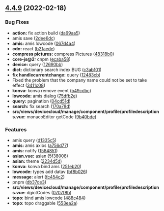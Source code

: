 ## [4.4.9](https://github.com/dgiot/dgiot-dashboard/compare/db37de39b3b74b19e0e357084767b2befb99eaf2...v4.4.9) (2022-02-18)


### Bug Fixes

* **action:** fix action build ([da69aa5](https://github.com/dgiot/dgiot-dashboard/commit/da69aa55890c7b5e7e203cdd264ee84782d96c81))
* amis save ([2dee6dc](https://github.com/dgiot/dgiot-dashboard/commit/2dee6dc3ed2fb6ecc79d373055e18ab5c0023c8a))
* **amis:** amis lowcode ([067d4a4](https://github.com/dgiot/dgiot-dashboard/commit/067d4a41be55b474a3cc1ac61d39247a0b2dba03))
* **cdn:** react ([b21aede](https://github.com/dgiot/dgiot-dashboard/commit/b21aedefe3660292611b101d69cf8ede4c8319d6))
* **compress pictures:** compress Pictures ([48318b0](https://github.com/dgiot/dgiot-dashboard/commit/48318b04a3be164505bf8655e8d5764c0a1d2b6d))
* **core-js@2:** cnpm ([ecaba58](https://github.com/dgiot/dgiot-dashboard/commit/ecaba58eed9113c05714b28bb13452aeefb1bbc6))
* **device:** query ([12690bb](https://github.com/dgiot/dgiot-dashboard/commit/12690bbf8297a1c2eaf5774c2481be29b42ed7e1))
* **dict:** dictionary search index BUG ([c3ab101](https://github.com/dgiot/dgiot-dashboard/commit/c3ab101e7ddc5987b58e57874f8e29dfb42a6b69))
* **fix handlecurrentchange:** query ([12483cb](https://github.com/dgiot/dgiot-dashboard/commit/12483cb35e6a580f80949c3c44f510fe9a3e6c7d))
* Fixed the problem that the company name could not be set to take effect ([3411c08](https://github.com/dgiot/dgiot-dashboard/commit/3411c085dc72ae04c6cfce5359134f921707e88a))
* **konva:** konva remove event ([b49cdbc](https://github.com/dgiot/dgiot-dashboard/commit/b49cdbcbefd58471c851c19a1bcc917607ff1b29))
* **lowcode:** amis dialog ([75dfb2e](https://github.com/dgiot/dgiot-dashboard/commit/75dfb2e8deb8a7b141fcdbeac45eb85ce977d98f))
* **query:** pagination ([04cd51d](https://github.com/dgiot/dgiot-dashboard/commit/04cd51df35e9ed57a4b7d7b87bf419c9ae4823ba))
* **search:** fix search ([170a78d](https://github.com/dgiot/dgiot-dashboard/commit/170a78dec9d009fb53db57fa2522bae01b77b3c9))
* **src/views/devicecloud/manage/component/profile/profiledescriptions.vue:** monacoEditor getCode ([9b40bde](https://github.com/dgiot/dgiot-dashboard/commit/9b40bdee855ed1b3ea3956e7000f5d94557bf2e4))


### Features

* amis query ([d1335c5](https://github.com/dgiot/dgiot-dashboard/commit/d1335c5352846b2d629694990e5ad3f499c97bfc))
* **amis:** amis axios ([a756d77](https://github.com/dgiot/dgiot-dashboard/commit/a756d77c7aeb24217608fb617e494448ef37de56))
* **amis:** notify ([1584851](https://github.com/dgiot/dgiot-dashboard/commit/1584851e7035f0899c9b01a03fddc6aded87446d))
* **asian.vue:** asian ([5f38008](https://github.com/dgiot/dgiot-dashboard/commit/5f3800816e3e02974ea09a8ff4a9783d8ac8d986))
* **asian:** theme ([2234d5d](https://github.com/dgiot/dgiot-dashboard/commit/2234d5d2d70decfe13339f4517b2b20a1aae9ee4))
* **konva:** konva bind ams ([251eb20](https://github.com/dgiot/dgiot-dashboard/commit/251eb208615d55bfde630e26a3f957591ae09f7e))
* **lowcode:** types add datav ([bf8b026](https://github.com/dgiot/dgiot-dashboard/commit/bf8b026088b80c760a05c1e10360c31deb4493d5))
* **message:** alert ([fc454c2](https://github.com/dgiot/dgiot-dashboard/commit/fc454c2de220adfc078f1d549e7722350cdbd0ef))
* pnpm ([db37de3](https://github.com/dgiot/dgiot-dashboard/commit/db37de39b3b74b19e0e357084767b2befb99eaf2))
* **src/views/devicecloud/manage/component/profile/profiledescriptions.vue:** dgiotCodes ([0707f8b](https://github.com/dgiot/dgiot-dashboard/commit/0707f8b841bba1b7885ff7c2a03b6a9bdb270806))
* **topo:** bind amis lowcode ([488c484](https://github.com/dgiot/dgiot-dashboard/commit/488c4843821cdfde300da44661e965e659f421b5))
* **topo:** topo draggable ([553ea2a](https://github.com/dgiot/dgiot-dashboard/commit/553ea2a16c097fcb2fb668d2600622566b8acd49))



